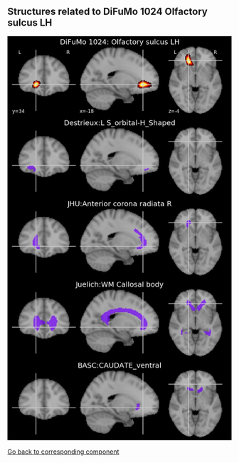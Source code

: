


## Structures related to DiFuMo 1024 Olfactory sulcus LH

![876](876.jpg "Structures related to DiFuMo 1024 Olfactory sulcus LH")

[Go back to corresponding component](https://parietal-inria.github.io/DiFuMo/1024/html/876.html)